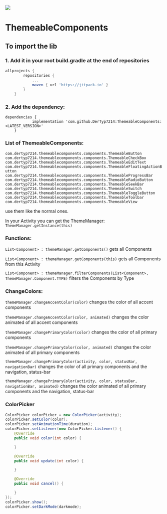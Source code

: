 [![](https://jitpack.io/v/DerTyp7214/ThemeableComponents.svg)](https://jitpack.io/#DerTyp7214/ThemeableComponents)

# ThemeableComponents

## To import the lib


### 1. Add it in your root build.gradle at the end of repositories
```gradle
allprojects {
		repositories {
			...
			maven { url 'https://jitpack.io' }
		}
	}
```

### 2. Add the dependency:
```gralde
dependencies {
	        implementation 'com.github.DerTyp7214:ThemeableComponents:<LATEST_VERSION>'
	}
```

### List of ThemeableComponents:

`com.dertyp7214.themeablecomponents.components.ThemeableButton`
`com.dertyp7214.themeablecomponents.components.ThemeableCheckBox`
`com.dertyp7214.themeablecomponents.components.ThemeableEditText`
`com.dertyp7214.themeablecomponents.components.ThemeableFloatingActionButton`
`com.dertyp7214.themeablecomponents.components.ThemeableProgressBar`
`com.dertyp7214.themeablecomponents.components.ThemeableRadioButton`
`com.dertyp7214.themeablecomponents.components.ThemeableSeekBar`
`com.dertyp7214.themeablecomponents.components.ThemeableSwitch`
`com.dertyp7214.themeablecomponents.components.ThemeableToggleButton`
`com.dertyp7214.themeablecomponents.components.ThemeableToolbar`
`com.dertyp7214.themeablecomponents.components.ThemeableView`

use them like the normal ones.

In your Activity you can get the ThemeManager: `ThemeManager.getInstance(this)`

### Functions:

`List<Component> : themeManager.getComponents()` gets all Components

`List<Component> : themeManager.getComponents(this)` gets all Components from this Activity

`List<Component> : themeManager.filterComponents(List<Component>, ThemeManager.Component.TYPE)` filters the Components by Type


### ChangeColors:

`themeManager.changeAccentColor(color)` changes the color of all accent components

`themeManager.changeAccentColor(color, animated)` changes the color animated of all accent components

`themeManager.changePrimaryColor(color)` changes the color of all primary components

`themeManager.changePrimaryColor(color, animated)` changes the color animated of all primary components

`themeManager.changePrimaryColor(activity, color, statusBar, navigationBar)` changes the color of all primary components and the navigation, status-bar

`themeManager.changePrimaryColor(activity, color, statusBar, navigationBar, animated)` changes the color animated of all primary components and the navigation, status-bar


### ColorPicker

```Java
ColorPicker colorPicker = new ColorPicker(activity);
colorPicker.setColor(color);
colorPicker.setAnimationTime(duration);
colorPicker.setListener(new ColorPicker.Listener() {
    @Override
    public void color(int color) {

    }

    @Override
    public void update(int color) {

    }

    @Override
    public void cancel() {

    }
});
colorPicker.show();
colorPicker.setDarkMode(darkmode);
```
